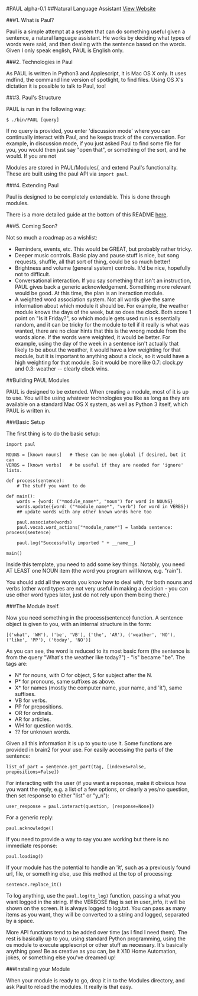 #PAUL alpha-0.1
##Natural Language Assistant
[View Website](http://aaronstockdill.github.io/paul.html)

###1. What is Paul?

Paul is a simple attempt at a system that can do something useful given a sentence, a natural language assistant. He works by deciding what types of words were said, and then dealing with the sentence based on the words. Given I only speak english, PAUL is English only. 

###2. Technologies in Paul

As PAUL is written in Python3 and Applescript, it is Mac OS X only. It uses mdfind, the command line version of spotlight, to find files. Using OS X's dictation it is possible to talk to Paul, too!

###3. Paul's Structure

PAUL is run in the following way:

    $ ./bin/PAUL [query]

If no query is provided, you enter 'discussion mode' where you can continually interact with Paul, and he keeps track of the conversation. For example, in discussion mode, if you just asked Paul to find some file for you, you would then just say "open that", or something of the sort, and he would. If you are not 
 
Modules are stored in PAUL/Modules/, and extend Paul's functionality. These are built using the paul API via `import paul`.

###4. Extending Paul

Paul is designed to be completely extendable. This is done through modules.

There is a more detailed guide at the bottom of this README [here](#building-paul-modules).

###5. Coming Soon?

Not so much a roadmap as a wishlist:

* Reminders, events, etc. This would be GREAT, but probably rather tricky.
* Deeper music controls. Basic play and pause stuff is nice, but song requests, shuffle, all that sort of thing, could be so much better!
* Brightness and volume (general system) controls. It'd be nice, hopefully not to difficult.
* Conversational interaction. If you say something that isn't an instruction, PAUL gives back a generic acknowledgement. Something more relevant would be good. At this time, the plan is an ineraction module.
* A weighted word association system. Not all words give the same information about which module it should be. For example, the weather module knows the days of the week, but so does the clock. Both score 1 point on "Is it Friday?", so which module gets used run is essentially random, and it can be tricky for the module to tell if it really is what was wanted, there are no clear hints that this is the wrong module from the words alone. If the words were weighted, it would be better. For example, using the day of the week in a sentence isn't actually that likely to be about the weather, it would have a low weighting for that module, but it is important to anything about a clock, so it would have a high weighting for that module. So it would be more like 0.7: clock.py and 0.3: weather -- clearly clock wins.

##Building PAUL Modules

PAUL is designed to be extended. When creating a module, most of it is up to use. You will be using whatever technologies you like as long as they are available on a standard Mac OS X system, as well as Python 3 itself, which PAUL is written in.

###Basic Setup

The first thing is to do the basic setup:

    import paul
    
    NOUNS = [known nouns]   # These can be non-global if desired, but it can
    VERBS = [known verbs]   # be useful if they are needed for 'ignore' lists.
    
    def process(sentence):
        # The stuff you want to do
    
    def main():
        words = {word: ("*module_name*", "noun") for word in NOUNS}
        words.update({word: ("*module_name*", "verb") for word in VERBS})
        ## update words with any other known words here too
        
        paul.associate(words)
        paul.vocab.word_actions["*module_name*"] = lambda sentence: process(sentence)
        
        paul.log("Successfully imported " + __name__)
    
    main()

Inside this template, you need to add some key things. Notably, you need AT LEAST one NOUN item (the word you program will know, e.g. "rain").
    
You should add all the words you know how to deal with, for both nouns and verbs (other word types are not very useful in making a decision - you can use other word types later, just do not rely upon them being there.)

###The Module itself.

Now you need something in the process(sentence) function. A sentence object is given to you, with an internal structure in the form:

    [('what', 'WH'), ('be', 'VB'), ('the', 'AR'), ('weather', 'NO'), ('like', 'PP'), ('today', 'NO')]
    
As you can see, the word is reduced to its most basic form (the sentence is from the query "What's the weather like today?") - "is" became "be". The tags are:

* N\* for nouns, with O for object, S for subject after the N.
* P\* for pronouns, same suffixes as above.
* X\* for names (mostly the computer name, your name, and 'it'), same suffixes.
* VB for verbs.
* PP for prepositions.
* OR for ordinals.
* AR for articles.
* WH for question words.
* ?? for unknown words.

Given all this information it is up to you to use it. Some functions are provided in brain2 for your use. For easily accessing the parts of the sentence:

    list_of_part = sentence.get_part(tag, [indexes=False, prepositions=False])

For interacting with the user (if you want a repsonse, make it obvious how you want the reply, e.g. a list of a few options, or clearly a yes/no question, then set response to either "list" or "y\_n"):

    user_response = paul.interact(question, [response=None])
    
For a generic reply:

    paul.acknowledge()

If you need to provide a way to say you are working but there is no immediate response:

    paul.loading()

If your module has the potential to handle an 'it', such as a previously found url, file, or something else, use this method at the top of processing:

    sentence.replace_it()

To log anything, use the `paul.log(to_log)` function, passing a what you want logged in the string. If the VERBOSE flag is set in user\_info, it will be shown on the screen. It is always logged to log.txt. You can pass as many items as you want, they will be converted to a string and logged, separated by a space.

More API functions tend to be added over time (as I find I need them). The rest is basically up to you, using standard Python programming, using the os module to execute applescript or other stuff as necessary. It's basically anything goes! Be as creative as you can, be it X10 Home Automation, jokes, or something else you've dreamed up!

###Installing your Module

When your module is ready to go, drop it in to the Modules directory, and ask Paul to reload the modules. It really is that easy. 